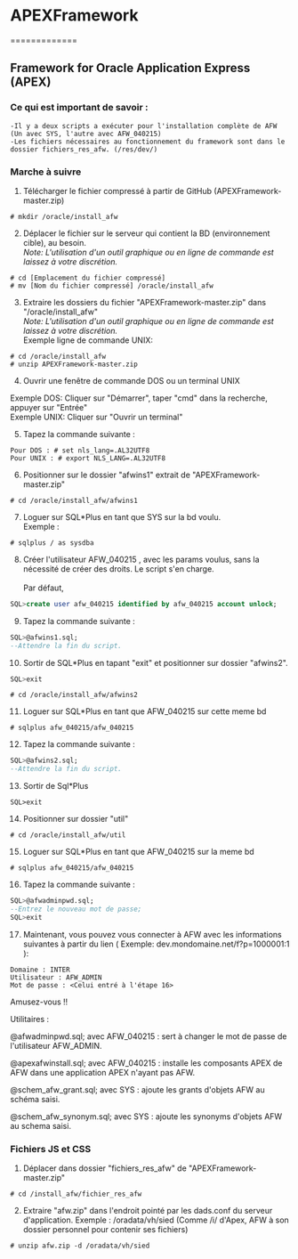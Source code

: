# APEXFramework
=============

## Framework for Oracle Application Express (APEX)

### Ce qui est important de savoir :
	-Il y a deux scripts a exécuter pour l'installation complète de AFW (Un avec SYS, l'autre avec AFW_040215)
	-Les fichiers nécessaires au fonctionnement du framework sont dans le dossier fichiers_res_afw. (/res/dev/)
	
### Marche à suivre
	
1. Télécharger le fichier compressé à partir de GitHub (APEXFramework-master.zip)
```
# mkdir /oracle/install_afw
```

2. Déplacer le fichier sur le serveur qui contient la BD (environnement cible), au besoin.
<br /> _Note: L'utilisation d'un outil graphique ou en ligne de commande est laissez à votre discrétion._
```
# cd [Emplacement du fichier compressé]
# mv [Nom du fichier compressé] /oracle/install_afw
```

3. Extraire les dossiers du fichier "APEXFramework-master.zip" dans "/oracle/install_afw"
<br /> _Note: L'utilisation d'un outil graphique ou en ligne de commande est laissez à votre discrétion._
<br />Exemple ligne de commande UNIX: 
```
# cd /oracle/install_afw
# unzip APEXFramework-master.zip
```

4. Ouvrir une fenêtre de commande DOS ou un terminal UNIX
<p> Exemple DOS: Cliquer sur "Démarrer", taper "cmd" dans la recherche, appuyer sur "Entrée" <br /> 
    Exemple UNIX: Cliquer sur "Ouvrir un terminal" </p>

5. Tapez la commande suivante : 
```
Pour DOS : # set nls_lang=.AL32UTF8
Pour UNIX : # export NLS_LANG=.AL32UTF8
```

6. Positionner sur le dossier "afwins1" extrait de "APEXFramework-master.zip"
```
# cd /oracle/install_afw/afwins1
```

7. Loguer sur SQL*Plus en tant que SYS sur la bd voulu. <br />
Exemple : 
```
# sqlplus / as sysdba
```

8. Créer l'utilisateur AFW_040215 , avec les params voulus, sans la nécessité de créer des droits. Le script s'en charge.  
<br />Par défaut,
```SQL
SQL>create user afw_040215 identified by afw_040215 account unlock;
```

9. Tapez la commande suivante :	
```SQL
SQL>@afwins1.sql;
--Attendre la fin du script.
```

10. Sortir de SQL*Plus en tapant "exit" et positionner sur dossier "afwins2".
```SQL
SQL>exit
```
```
# cd /oracle/install_afw/afwins2
```

11. Loguer sur SQL*Plus en tant que AFW_040215 sur cette meme bd
```
# sqlplus afw_040215/afw_040215
```

12. Tapez la commande suivante :
```SQL
SQL>@afwins2.sql;
--Attendre la fin du script.
```

13. Sortir de Sql*Plus
```
SQL>exit
```

14. Positionner sur dossier "util"
```
# cd /oracle/install_afw/util
```

15. Loguer sur SQL*Plus en tant que AFW_040215 sur la meme bd
```
# sqlplus afw_040215/afw_040215
```

16. Tapez la commande suivante :
```SQL
SQL>@afwadminpwd.sql;
--Entrez le nouveau mot de passe;
SQL>exit
```

17. Maintenant, vous pouvez vous connecter à AFW avec les informations suivantes à partir du lien ( Exemple: dev.mondomaine.net/f?p=1000001:1 ):
```
Domaine : INTER
Utilisateur : AFW_ADMIN
Mot de passe : <Celui entré à l'étape 16>
```
		
Amusez-vous !!
	
Utilitaires :
<p>@afwadminpwd.sql; avec AFW_040215 : sert à changer le mot de passe de l'utilisateur AFW_ADMIN.</p>
<p>@apexafwinstall.sql; avec AFW_040215 : installe les composants APEX de AFW dans une application APEX n'ayant pas AFW.</p>
<p>@schem_afw_grant.sql; avec SYS : ajoute les grants d'objets AFW au schéma saisi.</p>
<p>@schem_afw_synonym.sql; avec SYS : ajoute les synonyms d'objets AFW au schema saisi.</p>

### Fichiers JS et CSS
	
1. Déplacer dans dossier "fichiers_res_afw" de "APEXFramework-master.zip"
```
# cd /install_afw/fichier_res_afw
```

2. Extraire "afw.zip" dans l'endroit pointé par les dads.conf du serveur d'application.  Exemple : /oradata/vh/sied (Comme /i/ d'Apex, AFW à son dossier personnel pour contenir ses fichiers)
```
# unzip afw.zip -d /oradata/vh/sied
```
